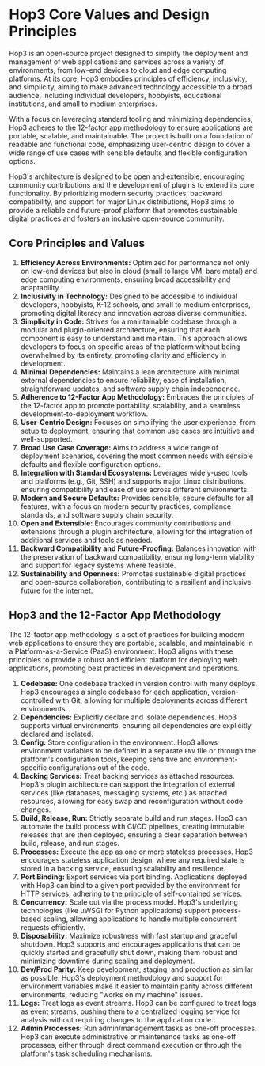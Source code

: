 # Hop3 Core Values and Design Principles

Hop3 is an open-source project designed to simplify the deployment and management of web applications and services across a variety of environments, from low-end devices to cloud and edge computing platforms. At its core, Hop3 embodies principles of efficiency, inclusivity, and simplicity, aiming to make advanced technology accessible to a broad audience, including individual developers, hobbyists, educational institutions, and small to medium enterprises.

With a focus on leveraging standard tooling and minimizing dependencies, Hop3 adheres to the 12-factor app methodology to ensure applications are portable, scalable, and maintainable. The project is built on a foundation of readable and functional code, emphasizing user-centric design to cover a wide range of use cases with sensible defaults and flexible configuration options.

Hop3's architecture is designed to be open and extensible, encouraging community contributions and the development of plugins to extend its core functionality. By prioritizing modern security practices, backward compatibility, and support for major Linux distributions, Hop3 aims to provide a reliable and future-proof platform that promotes sustainable digital practices and fosters an inclusive open-source community.

## Core Principles and Values

1. **Efficiency Across Environments:** Optimized for performance not only on low-end devices but also in cloud (small to large VM, bare metal) and edge computing environments, ensuring broad accessibility and adaptability.
2. **Inclusivity in Technology:** Designed to be accessible to individual developers, hobbyists, K-12 schools, and small to medium enterprises, promoting digital literacy and innovation across diverse communities.
3. **Simplicity in Code:** Strives for a maintainable codebase through a modular and plugin-oriented architecture, ensuring that each component is easy to understand and maintain. This approach allows developers to focus on specific areas of the platform without being overwhelmed by its entirety, promoting clarity and efficiency in development.
4. **Minimal Dependencies:** Maintains a lean architecture with minimal external dependencies to ensure reliability, ease of installation, straightforward updates, and software supply chain independence.
5. **Adherence to 12-Factor App Methodology:** Embraces the principles of the 12-factor app to promote portability, scalability, and a seamless development-to-deployment workflow.
6. **User-Centric Design:** Focuses on simplifying the user experience, from setup to deployment, ensuring that common use cases are intuitive and well-supported.
7. **Broad Use Case Coverage:** Aims to address a wide range of deployment scenarios, covering the most common needs with sensible defaults and flexible configuration options.
8. **Integration with Standard Ecosystems:** Leverages widely-used tools and platforms (e.g., Git, SSH) and supports major Linux distributions, ensuring compatibility and ease of use across different environments.
9. **Modern and Secure Defaults:** Provides sensible, secure defaults for all features, with a focus on modern security practices, compliance standards, and software supply chain security.
10. **Open and Extensible:** Encourages community contributions and extensions through a plugin architecture, allowing for the integration of additional services and tools as needed.
11. **Backward Compatibility and Future-Proofing:** Balances innovation with the preservation of backward compatibility, ensuring long-term viability and support for legacy systems where feasible.
12. **Sustainability and Openness:** Promotes sustainable digital practices and open-source collaboration, contributing to a resilient and inclusive future for the internet.

## Hop3 and the 12-Factor App Methodology

The 12-factor app methodology is a set of practices for building modern web applications to ensure they are portable, scalable, and maintainable in a Platform-as-a-Service (PaaS) environment. Hop3 aligns with these principles to provide a robust and efficient platform for deploying web applications, promoting best practices in development and operations.

1. **Codebase:** One codebase tracked in version control with many deploys. Hop3 encourages a single codebase for each application, version-controlled with Git, allowing for multiple deployments across different environments.
2. **Dependencies:** Explicitly declare and isolate dependencies. Hop3 supports virtual environments, ensuring all dependencies are explicitly declared and isolated.
3. **Config:** Store configuration in the environment. Hop3 allows environment variables to be defined in a separate `ENV` file or through the platform's configuration tools, keeping sensitive and environment-specific configurations out of the code.
4. **Backing Services:** Treat backing services as attached resources. Hop3's plugin architecture can support the integration of external services (like databases, messaging systems, etc.) as attached resources, allowing for easy swap and reconfiguration without code changes.
5. **Build, Release, Run:** Strictly separate build and run stages. Hop3 can automate the build process with CI/CD pipelines, creating immutable releases that are then deployed, ensuring a clear separation between build, release, and run stages.
6. **Processes:** Execute the app as one or more stateless processes. Hop3 encourages stateless application design, where any required state is stored in a backing service, ensuring scalability and resilience.
7. **Port Binding:** Export services via port binding. Applications deployed with Hop3 can bind to a given port provided by the environment for HTTP services, adhering to the principle of self-contained services.
8. **Concurrency:** Scale out via the process model. Hop3's underlying technologies (like uWSGI for Python applications) support process-based scaling, allowing applications to handle multiple concurrent requests efficiently.
9. **Disposability:** Maximize robustness with fast startup and graceful shutdown. Hop3 supports and encourages applications that can be quickly started and gracefully shut down, making them robust and minimizing downtime during scaling and deployment.
10. **Dev/Prod Parity:** Keep development, staging, and production as similar as possible. Hop3's deployment methodology and support for environment variables make it easier to maintain parity across different environments, reducing "works on my machine" issues.
11. **Logs:** Treat logs as event streams. Hop3 can be configured to treat logs as event streams, pushing them to a centralized logging service for analysis without requiring changes to the application code.
12. **Admin Processes:** Run admin/management tasks as one-off processes. Hop3 can execute administrative or maintenance tasks as one-off processes, either through direct command execution or through the platform's task scheduling mechanisms.
